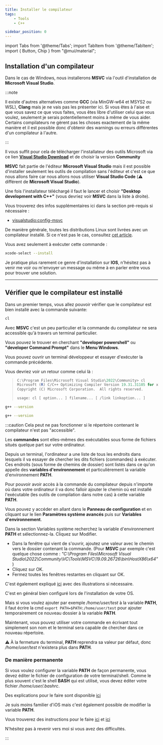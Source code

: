 ```yaml
---
title: Installer le compilateur
tags:
    - Tools
    - C++

sidebar_position: 0
---
```


import Tabs from '@theme/Tabs';
import TabItem from '@theme/TabItem';
import { Button, Chip } from "@mui/material";

## Installation d'un compilateur

<Tabs groupId="operating-systems">
<TabItem value="Windows" label="Windows">

Dans le cas de Windows, nous installerons **MSVC** via l'outil d'installation de **Microsoft Visual Studio**.

:::note

Il existe d'autres alternatives comme **GCC** (via MinGW-w64 et MSYS2 ou WSL), **Clang** mais je ne vais pas les présenter ici. Si vous êtes à l'aise et que vous savez ce que vous faites, vous êtes libre d'utiliser celui que vous voulez, seulement je serais potentiellement moins à même de vous aider.
Certains compilateurs ne gèrent pas les choses exactement de la même manière et il est possible donc d'obtenir des warnings ou erreurs différentes d'un compilateur à l'autre.

:::

Il vous suffit pour cela de télécharger l'installateur des outils Microsoft via ce lien
**[Visual Studio Download](https://visualstudio.microsoft.com/fr/downloads/)**
et de choisir la version **Community**

**MSVC** fait partie de l'éditeur **Microsoft Visual Studio** mais il est possible d'installer seulement les outils de compilation sans l'éditeur et c'est ce que nous allons faire car nous allons nous utiliser **Visual Studio Code** (:warning: différent de **Microsoft Visual Studio**).

Une fois l'installateur téléchargé il faut le lancer et choisir **"Desktop development with C++"** (vous devriez voir **MSVC** dans la liste à droite).

Vous trouverez des infos supplémentaires ici dans la section pré-requis si nécessaire :
- [visualstudio:config-msvc](https://code.visualstudio.com/docs/cpp/config-msvc#_prerequisites)

</TabItem>

<TabItem value="Linux" label="Linux">

De manière générale, toutes les distributions Linux sont livrées avec un compilateur installé. Si ce n'est pas le cas, consultez [cet article](https://code.visualstudio.com/docs/cpp/config-linux).

</TabItem>

<TabItem value="iOS" label="iOS">
Vous avez seulement à exécuter cette commande :

```bash
xcode-select --install
```

Je pratique plus rarement ce genre d'installation sur **IOS**, n'hésitez pas à venir me voir ou m'envoyer un message ou même à en parler entre vous pour trouver une solution.
</TabItem>
</Tabs>

---


## Vérifier que le compilateur est installé

Dans un premier temps, vous allez pouvoir vérifier que le compilateur est bien installé avec la commande suivante:

<Tabs groupId="operating-systems">
<TabItem value="Windows" label="Windows">

```powershell
cl
```

Avec **MSVC** c'est un peu particulier et la commande du compilateur ne sera accessible qu'à travers un terminal particulier.

Vous pouvez le trouver en cherchant **"developer powershell"** ou **"developer Command Prompt"** dans le **Menu Windows**.

Vous pouvez ouvrir un terminal développeur et essayer d'exécuter la commande précédente.

Vous devriez voir un retour comme celui là :

> ```powershell
> C:\Program Files\Microsoft Visual Studio\2022\Community> cl
> Microsoft (R) C/C++ Optimizing Compiler Version 19.31.31105 for x86
> Copyright (C) Microsoft Corporation.  All rights reserved.
> 
> usage: cl [ option... ] filename... [ /link linkoption... ]
> ```

</TabItem>

<TabItem value="Linux" label="Linux">

```bash
g++ --version
```

</TabItem>

<TabItem value="iOS" label="iOS">

```bash
g++ --version
```

</TabItem>
</Tabs>

:::caution
Cela peut ne pas fonctionner si le répertoire contenant le compilateur n'est pas "accessible".

Les **commandes** sont elles-mêmes des exécutables sous forme de fichiers situés quelque part sur votre ordinateur.

Depuis un terminal, l'ordinateur a une liste de tous les endroits dans lesquels il va essayer de chercher les dits fichiers (commandes) à exécuter. Ces endroits (sous forme de chemins de dossier) sont listés dans ce qu'on appelle des **variables d'environnement** et particulièrement la variable d'environnement **PATH**.

Pour pouvoir avoir accès à la commande du compilateur depuis n'importe où dans votre ordinateur il va donc falloir ajouter le chemin où est installé l'exécutable (les outils de compilation dans notre cas) à cette variable **PATH**.

<Tabs groupId="operating-systems">

<TabItem value="Windows" label="Windows">

Vous pouvez y accéder en allant dans le **Panneau de configuration** et en cliquant sur le lien **Paramètres système avancés** puis sur **Variables d'environnement**. 

Dans la section Variables système recherchez la variable d'environnement **PATH** et sélectionnez-la. Cliquez sur Modifier. 

- Dans la fenêtre qui vient de s'ouvrir, ajoutez une valeur avec le chemin vers le dossier contenant la commande.
  (Pour **MSVC** par exemple c'est quelque chose comme : *"C:\Program Files\Microsoft Visual Studio\2022\Community\VC\Tools\MSVC\19.09.26726\bin\HostX86\x64"*)
- Cliquez sur OK.
- Fermez toutes les fenêtres restantes en cliquant sur OK.

C'est également expliqué [ici](https://helpdeskgeek.com/windows-10/add-windows-path-environment-variable/) avec des illustrations si nécessaire.
</TabItem>
<TabItem value="Linux" label="Linux">

C'est en général bien configuré lors de l'installation de votre OS.

Mais si vous voulez ajouter par exemple */home/user/test* à la variable **PATH**, il faut écrire la cmd `export PATH=$PATH:/home/user/test` pour ajouter temporairement ce nouveau dossier à la variable **PATH**.

Maintenant, vous pouvez utiliser votre commande en écrivant tout simplement son nom et le terminal sera capable de chercher dans ce nouveau répertoire.

:warning: À la fermeture du terminal, **PATH** reprendra sa valeur par défaut, donc */home/user/test* n'existera plus dans **PATH**.

### De manière permanente

Si vous voulez configurer la variable **PATH** de façon permanente, vous devez éditer le fichier de configuration de votre terminal/shell.
Comme le plus souvent c'est le shell **BASH** qui est utilisé, vous devez éditer votre fichier */home/user/.bashrc*.

Des explications pour le faire sont disponible [ici](https://stackabuse.com/how-to-permanently-set-path-in-linux/#:~:text=in%20this%20guide.-,Using%20bashrc%20to%20Set%20your%20PATH,-Instead%20of%20setting)
</TabItem>

<TabItem value="iOS" label="iOS">

Je suis moins familier d'iOS mais c'est également possible de modifier la variable **PATH**.

Vous trouverez des instructions pour le faire [ici](https://support.apple.com/fr-fr/guide/terminal/apd382cc5fa-4f58-4449-b20a-41c53c006f8f/mac) et [ici](https://apical.xyz/fiches/configurer_son_mac/ajuster_la_variable_d_environnement_path_sous_macos)

N'hésitez pas à revenir vers moi si vous avez des difficultés.
</TabItem>

</Tabs>

:::
